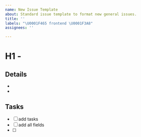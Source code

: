 ```yaml
---
name: New Issue Template
about: Standard issue template to format new general issues.
title: ''
labels: "\U0001F465 frontend \U0001F3A8"
assignees: ''

---
```


# H1 -  
## Details
-  
- 

## Tasks
-[ ] add tasks
-[ ] add all fields 
-[ ]
